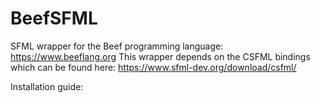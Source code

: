 # BeefSFML
SFML wrapper for the Beef programming language: https://www.beeflang.org
This wrapper depends on the CSFML bindings which can be found here: https://www.sfml-dev.org/download/csfml/

Installation guide:

